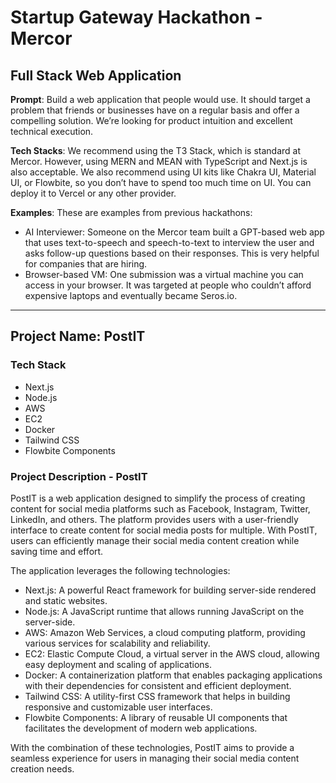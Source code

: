 # Startup Gateway Hackathon - Mercor

## Full Stack Web Application

**Prompt**: Build a web application that people would use. It should target a problem that friends or businesses have on a regular basis and offer a compelling solution. We’re looking for product intuition and excellent technical execution.

**Tech Stacks**: We recommend using the T3 Stack, which is standard at Mercor. However, using MERN and MEAN with TypeScript and Next.js is also acceptable. We also recommend using UI kits like Chakra UI, Material UI, or Flowbite, so you don’t have to spend too much time on UI. You can deploy it to Vercel or any other provider.

**Examples**: These are examples from previous hackathons:
- AI Interviewer: Someone on the Mercor team built a GPT-based web app that uses text-to-speech and speech-to-text to interview the user and asks follow-up questions based on their responses. This is very helpful for companies that are hiring.
- Browser-based VM: One submission was a virtual machine you can access in your browser. It was targeted at people who couldn’t afford expensive laptops and eventually became Seros.io.

---

## Project Name: PostIT

### Tech Stack

- Next.js
- Node.js
- AWS
- EC2
- Docker
- Tailwind CSS
- Flowbite Components

### Project Description - PostIT

PostIT is a web application designed to simplify the process of creating content for social media platforms such as Facebook, Instagram, Twitter, LinkedIn, and others. The platform provides users with a user-friendly interface to create content for social media posts for multiple. With PostIT, users can efficiently manage their social media content creation while saving time and effort.

The application leverages the following technologies:

- Next.js: A powerful React framework for building server-side rendered and static websites.
- Node.js: A JavaScript runtime that allows running JavaScript on the server-side.
- AWS: Amazon Web Services, a cloud computing platform, providing various services for scalability and reliability.
- EC2: Elastic Compute Cloud, a virtual server in the AWS cloud, allowing easy deployment and scaling of applications.
- Docker: A containerization platform that enables packaging applications with their dependencies for consistent and efficient deployment.
- Tailwind CSS: A utility-first CSS framework that helps in building responsive and customizable user interfaces.
- Flowbite Components: A library of reusable UI components that facilitates the development of modern web applications.

With the combination of these technologies, PostIT aims to provide a seamless experience for users in managing their social media content creation needs.

